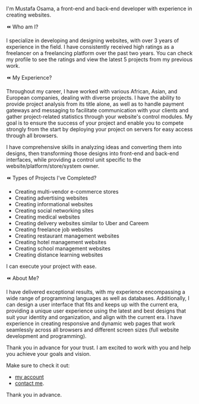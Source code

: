 I'm Mustafa Osama, a front-end and back-end developer with experience in creating websites.

⏪ Who am I?

I specialize in developing and designing websites, with over 3 years of experience in the field. I have consistently received high ratings as a freelancer on a freelancing platform over the past two years. You can check my profile to see the ratings and view the latest 5 projects from my previous work.

⏪ My Experience?

Throughout my career, I have worked with various African, Asian, and European companies, dealing with diverse projects. I have the ability to provide project analysis from its title alone, as well as to handle payment gateways and messaging to facilitate communication with your clients and gather project-related statistics through your website's control modules. My goal is to ensure the success of your project and enable you to compete strongly from the start by deploying your project on servers for easy access through all browsers.

I have comprehensive skills in analyzing ideas and converting them into designs, then transforming those designs into front-end and back-end interfaces, while providing a control unit specific to the website/platform/store/system owner.

⏪ Types of Projects I've Completed?

- Creating multi-vendor e-commerce stores
- Creating advertising websites
- Creating informational websites
- Creating social networking sites
- Creating medical websites
- Creating delivery websites similar to Uber and Careem
- Creating freelance job websites
- Creating restaurant management websites
- Creating hotel management websites
- Creating school management websites
- Creating distance learning websites

I can execute your project with ease.

⏪ About Me?

I have delivered exceptional results, with my experience encompassing a wide range of programming languages as well as databases. Additionally, I can design a user interface that fits and keeps up with the current era, providing a unique user experience using the latest and best designs that suit your identity and organization, and align with the current era. I have experience in creating responsive and dynamic web pages that work seamlessly across all browsers and different screen sizes (full website development and programming).

Thank you in advance for your trust. I am excited to work with you and help you achieve your goals and vision.

Make sure to check it out:
- [my account](https://mostaql.com/u/mostafaosama66)
- [contact me](https://discovermee.netlify.app/).

Thank you in advance.
